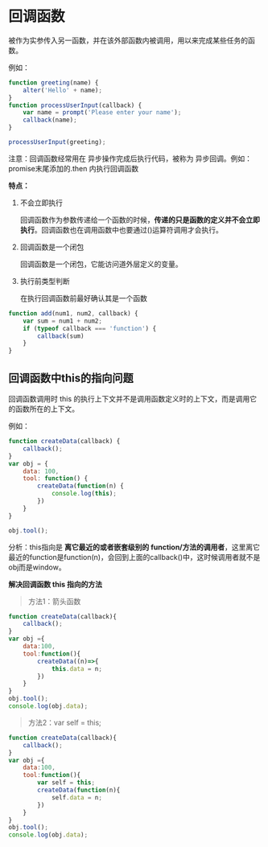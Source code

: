 # 回调函数

被作为实参传入另一函数，并在该外部函数内被调用，用以来完成某些任务的函数。

例如：

```javascript
function greeting(name) {
    alter('Hello' + name);
}
function processUserInput(callback) {
    var name = prompt('Please enter your name');
    callback(name);
}

processUserInput(greeting);
```

注意：回调函数经常用在 异步操作完成后执行代码，被称为 异步回调。例如：promise末尾添加的.then 内执行回调函数

**特点：**

1. 不会立即执行

   回调函数作为参数传递给一个函数的时候，**传递的只是函数的定义并不会立即执行**。回调函数也在调用函数中也要通过()运算符调用才会执行。

2. 回调函数是一个闭包

   回调函数是一个闭包，它能访问道外层定义的变量。

3. 执行前类型判断

   在执行回调函数前最好确认其是一个函数

```javascript
function add(num1, num2, callback) {
    var sum = num1 + num2;
    if (typeof callback === 'function') {
        callback(sum)
    }
}
```



## 回调函数中this的指向问题

回调函数调用时 this 的执行上下文并不是调用函数定义时的上下文，而是调用它的函数所在的上下文。

例如：

```javascript
function createData(callback) {
    callback();
}
var obj = {
    data: 100,
    tool: function() {
        createData(function(n) {
            console.log(this);
        })
    }
}

obj.tool();
```

分析：this指向是 **离它最近的或者嵌套级别的 function/方法的调用者**，这里离它最近的function是function(n)，会回到上面的callback()中，这时候调用者就不是obj而是window。



**解决回调函数 this 指向的方法**

> 方法1：箭头函数

```javascript
function createData(callback){
    callback();
}
var obj ={
    data:100,
    tool:function(){
        createData((n)=>{
            this.data = n;
        })   
    }
}
obj.tool();
console.log(obj.data); 
```

> 方法2：var self = this;

```javascript
function createData(callback){
    callback();
}
var obj ={
    data:100,
    tool:function(){
        var self = this;
        createData(function(n){
            self.data = n;
        })   
    }
}
obj.tool();
console.log(obj.data);
```

